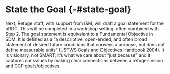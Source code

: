 # State the Goal {-#state-goal}

Next, Refuge staff, with support from I&M, will draft a goal statement for the pROC. This will be completed in a workshop setting, often combined with Step 2. The goal statement is equivalent to a Fundamental Objective in SDM. It is defined as a “a descriptive, open-ended, and often broad statement of desired future conditions that conveys a purpose, but does not define measurable units” (USFWS Goals and Objectives Handbook 2004). It is visionary, not SMART;  it’s what we care about “just because” and it captures our values by making clear connections between a refuge’s vision and CCP goals/objectives. 
